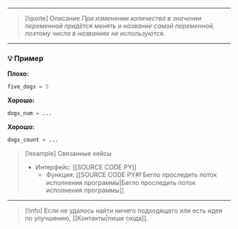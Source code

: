 ***

>[!quote] Описание
_При изменении количества в значении переменной придётся менять и название самой переменной, поэтому числа в названиях не используются._

***
### 💡 Пример

**Плохо:**
```python
five_dogs = 5
```

**Хорошо:**
```python
dogs_num = ...
```

**Хорошо:**
```python
dogs_count = ...
```

> [!example] Связанные кейсы
>- Интерфейс: [[SOURCE CODE PY]]
>	- Функция: [[SOURCE CODE PY#𝑓 Бегло проследить поток исполнения программы|Бегло проследить поток исполнения программы]]

***

> [!info]
> Если не удалось найти ничего подходящего или есть идея по улучшению, [[Контакты|пиши сюда]].
